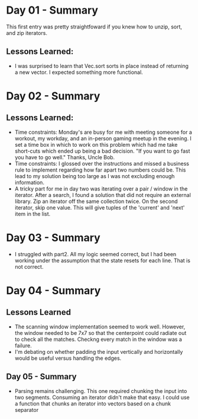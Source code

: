 # Day 01 - Summary

This first entry was pretty straightfoward if you knew how to unzip, sort, and zip iterators.

## Lessons Learned:

- I was surprised to learn that Vec.sort sorts in place instead of returning a new vector. I expected something more functional.

# Day 02 - Summary

## Lessons Learned:

- Time constraints: Monday's are busy for me with meeting someone for a workout, my workday, and an in-person gaming meetup in the evening. I set a time
  box in which to work on this problem which had me take short-cuts which ended up being a bad decision. "If you want to go fast you have to go well." Thanks, Uncle Bob.
- Time constraints: I glossed over the instructions and missed a business rule to implement regarding how far apart two numbers could be. This lead to my solution being too large as I was not excluding enough information.
- A tricky part for me in day two was iterating over a pair / window in the iterator. After a search, I found a solution that did not require an external library. Zip an iterator off the same collection twice. On the second iterator, skip one value. This will give tuples of the 'current' and 'next' item in the list.

# Day 03 - Summary

- I struggled with part2. All my logic seemed correct, but I had been working under the assumption that the state resets for each line. That is not correct.

# Day 04 - Summary

## Lessons Learned

- The scanning window implementation seemed to work well. However, the window needed to be 7x7 so that the centerpoint could radiate out to check all the matches. Checkng every match in the window was a failure.
- I'm debating on whether padding the input vertically and horizontally would be useful versus handling the edges.

## Day 05 - Summary

- Parsing remains challenging. This one required chunking the input into two segments. Consuming an iterator didn't make that easy. I could use a function that chunks an iterator into vectors based on a chunk separator
